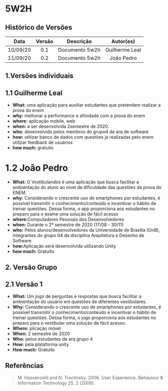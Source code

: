 # 5W2H

## Histórico de Versões

|   Data   | Versão |           Descrição           |             Autor(es)              |
|:--------:|:------:|:-----------------------------:|:----------------------------------:|
| 10/09/20 |  0.1   |    Documento 5w2h    |           Guilherme Leal|
| 11/09/20 |  0.2   |    Documento 5w2h    |           João Pedro|

## 1.Versões individuais

## 1.1 Guilherme Leal

<ul>
        <li><b>What:</b> uma aplicação para auxiliar estudantes que pretendem realizar a prova do enem</li>
        <li><b>why:</b> melhorar a performance e afinidade com a prova do enem</li>
        <li><b>where:</b> aplicação mobile, web</li>
        <li><b>when:</b> a ser desenvolvida 2semestre de 2020.</li>
        <li><b>who:</b> desenvolvido pelos membros do grupo4 de arq de software</li>
        <li><b>how:</b> utilizar banco de dados com questões ja realizadas pelo enem
        utilizar feedback de usuários </li>
        <li><b>how much:</b> gratuito</li>
</ul>

# 1.2 João Pedro
<ul>
        <li><b>What:</b> O Vestibulandos é uma aplicação que busca facilitar a ambientação do aluno ao nível de dificuldade das questões da prova do ENEM.</li>
        <li><b>why:</b> Considerando o crescente uso de smartphones por estudantes, é possível transmitir o conhecimento/conteúdo e incentivar o hábito de treinar questões. Dessa forma, o app proporciona aos estudantes no preparo para o exame uma solução de fácil acesso</li>
        <li><b>where:</b>Computadores Pessoais dos Desenvolvedores</li>
        <li><b>when:</b> Durante o 2º semestre de 2020 (17/08 - 30/11)  </li>
        <li><b>who:</b> Pelos alunos/desenvolvedores da Universidade de Brasília (UnB), integrantes do grupo 04 da disciplina Arquitetura e Desenho de Software </li>
        <li><b>how:</b>Aplicação será desenvolvida utilizando Unity</li>
        <li><b>how much:</b> Gratuito</li>
</ul>

## 2. Versão Grupo

## 2.1 Versão 1
<ul>
        <li><b>What:</b> Um jogo de perguntas e respostas que busca facilitar a ambientação do usuário em questões de diferentes vestibulares.
        <li><b>Why:</b> Considerando o crescente uso de smartphones por estudantes, é possível transmitir o conhecimento/conteúdo e incentivar o hábito de treinar questões. Dessa forma, o jogo proporciona aos estudantes no preparo para o vestibular uma solução de fácil acesso.</li>
        <li><b>Where:</b> plicação móvel</li>
        <li><b> When:</b> 2 semestre de 2020</li>
        <li><b>Who:</b> pelos estudantes de arq grupo 4</li>
        <li><b>How:</b>  pela plataforma unity</li>
        <li><b>How much:</b> Gratuito</li>
</ul>

## Referências

>M. Hassenzahl and N. Tractinsky. 2006. User Experience. Behaviour & Information Technology 25, 2 (2006).
